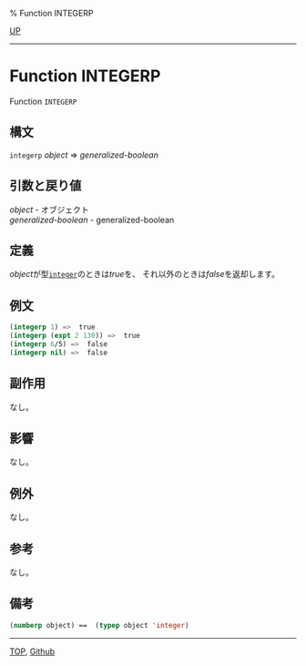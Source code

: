 % Function INTEGERP

[UP](12.2.html)  

---

# Function **INTEGERP**


Function `INTEGERP`


## 構文

`integerp` *object* => *generalized-boolean*


## 引数と戻り値

*object* - オブジェクト  
*generalized-boolean* - generalized-boolean


## 定義

*object*が型[`integer`](12.2.integer.html)のときは*true*を、
それ以外のときは*false*を返却します。


## 例文

```lisp
(integerp 1) =>  true
(integerp (expt 2 130)) =>  true
(integerp 6/5) =>  false
(integerp nil) =>  false
```


## 副作用

なし。


## 影響

なし。


## 例外

なし。


## 参考

なし。


## 備考

```lisp
(numberp object) ==  (typep object 'integer)
```


---
[TOP](index.html),  [Github](https://github.com/nptcl/npt-japanese)


